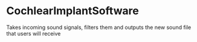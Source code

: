# CochlearImplantSoftware
Takes incoming sound signals, filters them and outputs the new sound file that users will receive
